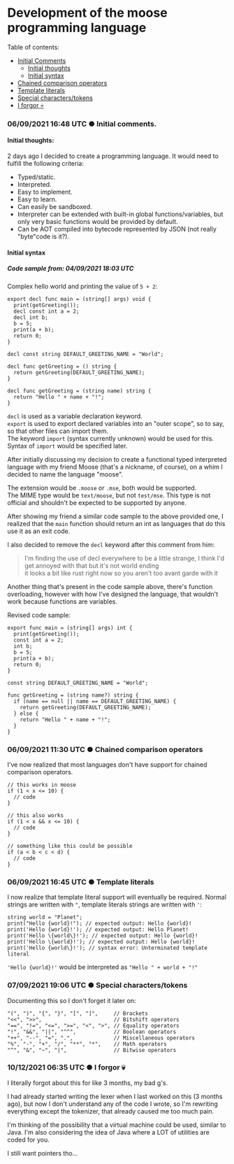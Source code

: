 # Development of the moose programming language

Table of contents:
 - [Initial Comments](#06092021-1648-utc--initial-comments)
   - [Initial thoughts](#initial-thoughts)
   - [Initial syntax](#initial-syntax)
 - [Chained comparison operators](#06092021-1130-utc--chained-comparison-operators)
 - [Template literals](#06092021-1645-utc--template-literals)
 - [Special characters/tokens](#07092021-1906-utc--special-characterstokens)
 - [I forgor 💀](#10122021-0635-utc--i-forgor-)

### 06/09/2021 16:48 UTC ● Initial comments.

#### Initial thoughts:
2 days ago I decided to create a programming language. It would need to fulfill the following criteria:
 - Typed/static.
 - Interpreted.
 - Easy to implement.
 - Easy to learn.
 - Can easily be sandboxed.
 - Interpreter can be extended with built-in global functions/variables, but only very basic functions would be provided by default.
 - Can be AOT compiled into bytecode represented by JSON (not really "byte"code is it?).

#### Initial syntax
##### Code sample from: 04/09/2021 18:03 UTC

Complex hello world and printing the value of `5 + 2`:

    export decl func main = (string[] args) void {
      print(getGreeting());
      decl const int a = 2;
      decl int b;
      b = 5;
      print(a + b);
      return 0;
    }

    decl const string DEFAULT_GREETING_NAME = "World";

    decl func getGreeting = () string {
      return getGreeting(DEFAULT_GREETING_NAME);
    }

    decl func getGreeting = (string name) string {
      return "Hello " + name + "!";
    }

`decl` is used as a variable declaration keyword.<br>
`export` is used to export declared variables into an "outer scope", so to say, so that other files can import them.<br>
The keyword `import` (syntax currently unknown) would be used for this.<br>
Syntax of `import` would be specified later.

After initially discussing my decision to create a functional typed interpreted language with my friend Moose (that's a nickname, of course), on a whim I decided to name the language "moose".

The extension would be `.moose` or `.mse`, both would be supported.<br>
The MIME type would be `text/moose`, but not `test/mse`. This type is not official and shouldn't be expected to be supported by anyone.

After showing my friend a similar code sample to the above provided one, I realized that the `main` function should return an int as languages that do this use it as an exit code.

I also decided to remove the `decl` keyword after this comment from him:
> I'm finding the use of decl everywhere to be a little strange, I think I'd get annoyed with that but it's not world ending<br>
> it looks a bit like rust right now so you aren't too avant garde with it

Another thing that's present in the code sample above, there's function overloading, however with how I've designed the language, that wouldn't work because functions are variables.

Revised code sample:

    export func main = (string[] args) int {
      print(getGreeting());
      const int a = 2;
      int b;
      b = 5;
      print(a + b);
      return 0;
    }

    const string DEFAULT_GREETING_NAME = "World";

    func getGreeting = (string name?) string {
      if (name == null || name == DEFAULT_GREETING_NAME) {
        return getGreeting(DEFAULT_GREETING_NAME);
      } else {
        return "Hello " + name + "!";
      }
    }

### 06/09/2021 11:30 UTC ● Chained comparison operators

I've now realized that most languages don't have support for chained comparison operators.

    // this works in moose
    if (1 < x <= 10) {
      // code
    }

    // this also works
    if (1 < x && x <= 10) {
      // code
    }

    // something like this could be possible
    if (a < b < c < d) {
      // code
    }

### 06/09/2021 16:45 UTC ● Template literals

I now realize that template literal support will eventually be required.
Normal strings are written with `"`, template literals strings are written with `'`:

    string world = "Planet";
    print("Hello {world}!"); // expected output: Hello {world}!
    print('Hello {world}!'); // expected output: Hello Planet!
    print('Hello \{world\}!'); // expected output: Hello {world}!
    print('Hello \{world}!'); // expected output: Hello {world}!
    print('Hello {world\}!'); // syntax error: Unterminated template literal

`'Hello {world}!'` would be interpreted as `"Hello " + world + "!"`

### 07/09/2021 19:06 UTC ● Special characters/tokens

Documenting this so I don't forget it later on:

    "(", ")", "{", "}", "[", "]",     // Brackets
    "<<", ">>",                       // Bitshift operators
    "==", "!=", "<=", ">=", "<", ">", // Equality operators
    "!", "&&", "||", "^^",            // Boolean operators
    "++", "--", "=", ".",             // Miscellaneous operators
    "%", "-", "+", "/", "**", "*",    // Math operators
    "^", "&", "~", "|",               // Bitwise operators

### 10/12/2021 06:35 UTC ● I forgor 💀

I literally forgot about this for like 3 months, my bad g's.

I had already started writing the lexer when I last worked on this (3 months ago), but now I don't understand any of the code I wrote, so I'm rewriting everything except the tokenizer, that already caused me too much pain.

I'm thinking of the possibility that a virtual machine could be used, similar to Java. I'm also considering the idea of Java where a LOT of utilities are coded for you.

I still want pointers tho...